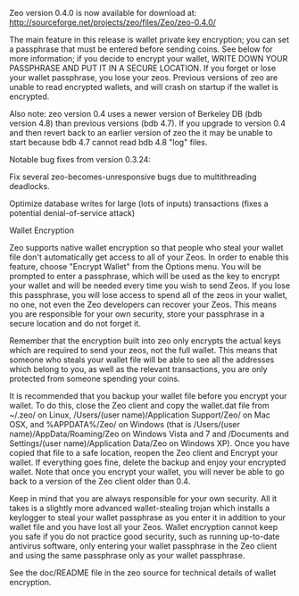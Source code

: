 Zeo version 0.4.0 is now available for download at:
http://sourceforge.net/projects/zeo/files/Zeo/zeo-0.4.0/

The main feature in this release is wallet private key encryption;
you can set a passphrase that must be entered before sending coins.
See below for more information; if you decide to encrypt your wallet,
WRITE DOWN YOUR PASSPHRASE AND PUT IT IN A SECURE LOCATION. If you
forget or lose your wallet passphrase, you lose your zeos.
Previous versions of zeo are unable to read encrypted wallets,
and will crash on startup if the wallet is encrypted.

Also note: zeo version 0.4 uses a newer version of Berkeley DB
(bdb version 4.8) than previous versions (bdb 4.7). If you upgrade
to version 0.4 and then revert back to an earlier version of zeo
the it may be unable to start because bdb 4.7 cannot read bdb 4.8
"log" files.


Notable bug fixes from version 0.3.24:

Fix several zeo-becomes-unresponsive bugs due to multithreading
deadlocks.

Optimize database writes for large (lots of inputs) transactions
(fixes a potential denial-of-service attack)


Wallet Encryption

Zeo supports native wallet encryption so that people who steal your
wallet file don't automatically get access to all of your Zeos.
In order to enable this feature, choose "Encrypt Wallet" from the
Options menu.  You will be prompted to enter a passphrase, which
will be used as the key to encrypt your wallet and will be needed
every time you wish to send Zeos.  If you lose this passphrase,
you will lose access to spend all of the zeos in your wallet,
no one, not even the Zeo developers can recover your Zeos.
This means you are responsible for your own security, store your
passphrase in a secure location and do not forget it.

Remember that the encryption built into zeo only encrypts the
actual keys which are required to send your zeos, not the full
wallet.  This means that someone who steals your wallet file will
be able to see all the addresses which belong to you, as well as the
relevant transactions, you are only protected from someone spending
your coins.

It is recommended that you backup your wallet file before you
encrypt your wallet.  To do this, close the Zeo client and
copy the wallet.dat file from ~/.zeo/ on Linux, /Users/(user
name)/Application Support/Zeo/ on Mac OSX, and %APPDATA%/Zeo/
on Windows (that is /Users/(user name)/AppData/Roaming/Zeo on
Windows Vista and 7 and /Documents and Settings/(user name)/Application
Data/Zeo on Windows XP).  Once you have copied that file to a
safe location, reopen the Zeo client and Encrypt your wallet.
If everything goes fine, delete the backup and enjoy your encrypted
wallet.  Note that once you encrypt your wallet, you will never be
able to go back to a version of the Zeo client older than 0.4.

Keep in mind that you are always responsible for your own security.
All it takes is a slightly more advanced wallet-stealing trojan which
installs a keylogger to steal your wallet passphrase as you enter it
in addition to your wallet file and you have lost all your Zeos.
Wallet encryption cannot keep you safe if you do not practice
good security, such as running up-to-date antivirus software, only
entering your wallet passphrase in the Zeo client and using the
same passphrase only as your wallet passphrase.

See the doc/README file in the zeo source for technical details
of wallet encryption.
